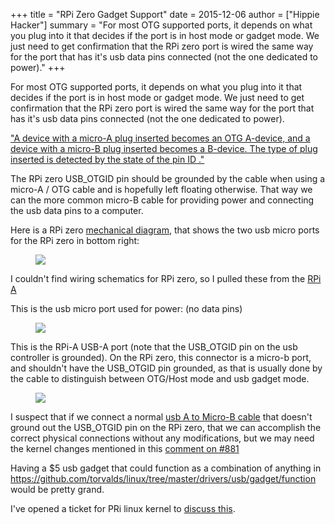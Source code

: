 +++
title = "RPi Zero Gadget Support"
date = 2015-12-06
author = ["Hippie Hacker"]
summary = "For most OTG supported ports, it depends on what you plug into it that decides if the port is in host mode or gadget mode. We just need to get confirmation that the RPi zero port is wired the same way for the port that has it's usb data pins connected (not the one dedicated to power)."
+++


For most OTG supported ports, it depends on what you plug into it that decides if the port is in host mode or gadget mode. We just need to get confirmation that the RPi zero port is wired the same way for the port that has it's usb data pins connected (not the one dedicated to power).

["A device with a micro-A plug inserted becomes an OTG A-device, and a device with a micro-B plug inserted becomes a B-device. The type of plug inserted is detected by the state of the pin ID ."](https://en.wikipedia.org/wiki/USB_On-The-Go#OTG_micro_plugs) 

The RPi zero USB_OTGID pin should be grounded by the cable when using a micro-A / OTG cable and is hopefully left floating otherwise. That way we can the more common micro-B cable for providing power and connecting the usb data pins to a computer.

Here is a RPi zero [mechanical diagram](https://www.raspberrypi.org/documentation/hardware/raspberrypi/mechanical/rpi-zero-v1_2_dimensions.pdf), that shows the two usb micro ports for the RPi zero in bottom right:

<figure class="oversized">
<img src="https://cloud.githubusercontent.com/assets/31331/11607199/43a2a708-9b0b-11e5-8d98-518769d4df19.png" />
</figure>

I couldn't find wiring schematics for RPi zero, so I pulled these from the [RPi A](https://www.raspberrypi.org/wp-content/uploads/2012/10/Raspberry-Pi-R2.0-Schematics-Issue2.2_027.pdf)

This is the usb micro port used for power: (no data pins)
<figure class="oversized">
<img src="https://cloud.githubusercontent.com/assets/31331/11607210/b6d0f310-9b0b-11e5-97fb-1de5d360647c.png" />
</figure>

This is the RPi-A USB-A port (note that the USB_OTGID pin on the usb controller is grounded). On the RPi zero, this connector is a micro-b port, and shouldn't have the USB_OTGID pin grounded, as that is usually done by the cable to distinguish between OTG/Host mode and usb gadget mode.
<figure class="oversized">
<img src="https://cloud.githubusercontent.com/assets/31331/11607223/fecac092-9b0b-11e5-8bcf-1d3f2b8e107b.png" />
</figure>

I suspect that if we connect a normal [usb A to Micro-B cable](https://en.wikipedia.org/wiki/USB#Cable_plugs_.28USB_1.x.2F2.0.29) that doesn't ground out the USB_OTGID pin on the RPi zero, that we can accomplish the correct physical connections without any modifications, but we may need the kernel changes mentioned in this [comment on #881]( https://github.com/raspberrypi/linux/issues/881#issuecomment-161411866)

Having a $5 usb gadget that could function as a combination of anything in https://github.com/torvalds/linux/tree/master/drivers/usb/gadget/function would be pretty grand.

I've opened a ticket for PRi linux kernel to [discuss this](https://github.com/raspberrypi/linux/issues/1212).
